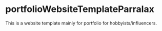# portfolioWebsiteTemplateParralax
This is a website template mainly for portfolio for hobbyists/influencers.
